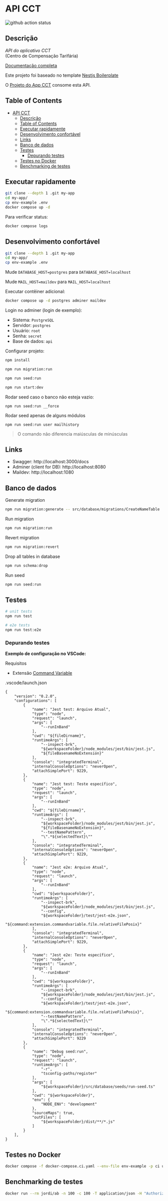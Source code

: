 # API CCT

![github action status](https://github.com/RJ-SMTR/api-cct/actions/workflows/docker-e2e.yml/badge.svg)

## Descrição

*API do aplicativo CCT*  
(Centro de Compensação Tarifária)

[Documentação completa](https://github.com/RJ-SMTR/api-cct/blob/main/docs/readme.md)

Este projeto foi baseado no template [Nestjs Boilerplate](https://github.com/brocoders/nestjs-boilerplate/)

O [Projeto do App CCT](https://github.com/RJ-SMTR/app-cct) consome esta API.

## Table of Contents

* [API CCT](#api-cct)
  * [Descrição](#descrição)
  * [Table of Contents](#table-of-contents)
  * [Executar rapidamente](#executar-rapidamente)
  * [Desenvolvimento confortável](#desenvolvimento-confortável)
  * [Links](#links)
  * [Banco de dados](#banco-de-dados)
  * [Testes](#testes)
    * [Depurando testes](#depurando-testes)
  * [Testes no Docker](#testes-no-docker)
  * [Benchmarking de testes](#benchmarking-de-testes)

## Executar rapidamente

```bash
git clone --depth 1 .git my-app
cd my-app/
cp env-example .env
docker compose up -d
```

Para verificar status:

```bash
docker compose logs
```

## Desenvolvimento confortável

```bash
git clone --depth 1 .git my-app
cd my-app/
cp env-example .env
```

Mude `DATABASE_HOST=postgres` para `DATABASE_HOST=localhost`

Mude `MAIL_HOST=maildev` para `MAIL_HOST=localhost`

Executar contêiner adicional:

```bash
docker compose up -d postgres adminer maildev
```

Login no adminer (login de exemplo):

- Sistema: `PostgreSQL`
- Servidor: `postgres`
- Usuário: `root`
- Senha: `secret`
- Base de dados: `api`

Configurar projeto:

```bash
npm install

npm run migration:run

npm run seed:run

npm run start:dev
```

Rodar seed caso o banco não esteja vazio:
```
npm run seed:run __force
```

Rodar seed apenas de alguns módulos
```
npm run seed:run user mailhistory
```
> O comando não diferencia maiúsculas de minúsculas

## Links

- Swagger: http://localhost:3000/docs
- Adminer (client for DB): http://localhost:8080
- Maildev: http://localhost:1080

## Banco de dados

Generate migration

```bash
npm run migration:generate -- src/database/migrations/CreateNameTable 
```

Run migration

```bash
npm run migration:run
```

Revert migration

```bash
npm run migration:revert
```

Drop all tables in database

```bash
npm run schema:drop
```

Run seed

```bash
npm run seed:run
```

## Testes

```bash
# unit tests
npm run test

# e2e tests
npm run test:e2e
```

### Depurando testes

**Exemplo de configuração no VSCode:**

Requisitos
- Extensão [Command Variable](https://marketplace.visualstudio.com/items?itemName=rioj7.command-variable)

.vscode/launch.json
```jsonc
{
    "version": "0.2.0",
    "configurations": [
        {
            "name": "Jest test: Arquivo Atual",
            "type": "node",
            "request": "launch",
            "args": [
                "--runInBand"
            ],
            "cwd": "${fileDirname}",
            "runtimeArgs": [
                "--inspect-brk",
                "${workspaceFolder}/node_modules/jest/bin/jest.js",
                "${fileBasenameNoExtension}"
            ],
            "console": "integratedTerminal",
            "internalConsoleOptions": "neverOpen",
            "attachSimplePort": 9229,
        },
        {
            "name": "Jest test: Teste específico",
            "type": "node",
            "request": "launch",
            "args": [
                "--runInBand"
            ],
            "cwd": "${fileDirname}",
            "runtimeArgs": [
                "--inspect-brk",
                "${workspaceFolder}/node_modules/jest/bin/jest.js",
                "${fileBasenameNoExtension}",
                "--testNamePattern",
                "\".*${selectedText}\""
            ],
            "console": "integratedTerminal",
            "internalConsoleOptions": "neverOpen",
            "attachSimplePort": 9229,
        },
        {
            "name": "Jest e2e: Arquivo Atual",
            "type": "node",
            "request": "launch",
            "args": [
                "--runInBand"
            ],
            "cwd": "${workspaceFolder}",
            "runtimeArgs": [
                "--inspect-brk",
                "${workspaceFolder}/node_modules/jest/bin/jest.js",
                "--config",
                "${workspaceFolder}/test/jest-e2e.json",
                "${command:extension.commandvariable.file.relativeFilePosix}"
            ],
            "console": "integratedTerminal",
            "internalConsoleOptions": "neverOpen",
            "attachSimplePort": 9229,
        },
        {
            "name": "Jest e2e: Teste específico",
            "type": "node",
            "request": "launch",
            "args": [
                "--runInBand"
            ],
            "cwd": "${workspaceFolder}",
            "runtimeArgs": [
                "--inspect-brk",
                "${workspaceFolder}/node_modules/jest/bin/jest.js",
                "--config",
                "${workspaceFolder}/test/jest-e2e.json",
                "${command:extension.commandvariable.file.relativeFilePosix}",
                "--testNamePattern",
                "\".*${selectedText}\""
            ],
            "console": "integratedTerminal",
            "internalConsoleOptions": "neverOpen",
            "attachSimplePort": 9229
        },
        {
            "name": "Debug seed:run",
            "type": "node",
            "request": "launch",
            "runtimeArgs": [
                "-r",
                "tsconfig-paths/register"
            ],
            "args": [
                "${workspaceFolder}/src/database/seeds/run-seed.ts"
            ],
            "cwd": "${workspaceFolder}",
            "env": {
                "NODE_ENV": "development"
            },
            "sourceMaps": true,
            "outFiles": [
                "${workspaceFolder}/dist/**/*.js"
            ]
        }
    ],
}
```

## Testes no Docker

```bash
docker compose -f docker-compose.ci.yaml --env-file env-example -p ci up --build --exit-code-from api && docker compose -p ci rm -svf
```

## Benchmarking de testes

```bash
docker run --rm jordi/ab -n 100 -c 100 -T application/json -H "Authorization: Bearer USER_TOKEN" -v 2 http://<server_ip>:3000/api/v1/users
```
